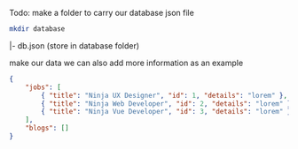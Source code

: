 Todo:
make a folder to carry our database json file
```sh
mkdir database
```
|- db.json (store in database folder)

make our data  we can also add more information as an example
```json
{
    "jobs": [
        { "title": "Ninja UX Designer", "id": 1, "details": "lorem" },
        { "title": "Ninja Web Developer", "id": 2, "details": "lorem" },
        { "title": "Ninja Vue Developer", "id": 3, "details": "lorem" }
    ],
    "blogs": []
}
```